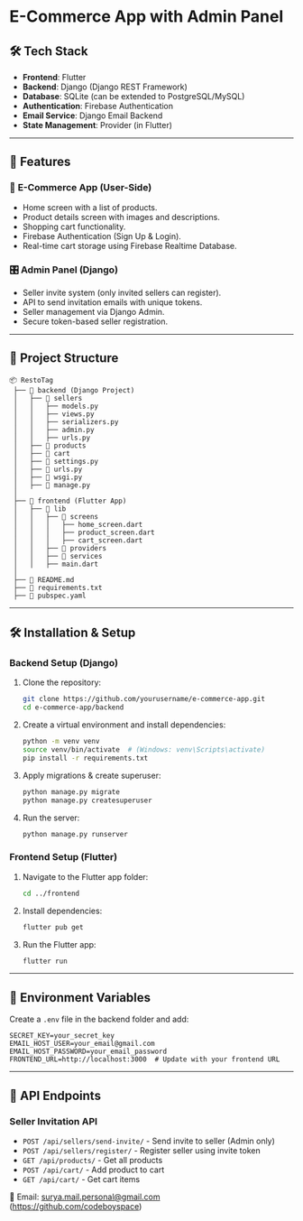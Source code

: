 # E-Commerce App with Admin Panel

## 🛠 Tech Stack
- **Frontend**: Flutter
- **Backend**: Django (Django REST Framework)
- **Database**: SQLite (can be extended to PostgreSQL/MySQL)
- **Authentication**: Firebase Authentication
- **Email Service**: Django Email Backend
- **State Management**: Provider (in Flutter)

---
## 🚀 Features
### 🏪 **E-Commerce App (User-Side)**
- Home screen with a list of products.
- Product details screen with images and descriptions.
- Shopping cart functionality.
- Firebase Authentication (Sign Up & Login).
- Real-time cart storage using Firebase Realtime Database.

### 🎛 **Admin Panel (Django)**
- Seller invite system (only invited sellers can register).
- API to send invitation emails with unique tokens.
- Seller management via Django Admin.
- Secure token-based seller registration.

---
## 📂 Project Structure

```
📦 RestoTag
 ├── 📂 backend (Django Project)
 │   ├── 📂 sellers
 │   │   ├── models.py
 │   │   ├── views.py
 │   │   ├── serializers.py
 │   │   ├── admin.py
 │   │   ├── urls.py
 │   ├── 📂 products
 │   ├── 📂 cart
 │   ├── 📄 settings.py
 │   ├── 📄 urls.py
 │   ├── 📄 wsgi.py
 │   ├── 📄 manage.py
 │
 ├── 📂 frontend (Flutter App)
 │   ├── 📂 lib
 │   │   ├── 📂 screens
 │   │   │   ├── home_screen.dart
 │   │   │   ├── product_screen.dart
 │   │   │   ├── cart_screen.dart
 │   │   ├── 📂 providers
 │   │   ├── 📂 services
 │   │   ├── main.dart
 │
 ├── 📄 README.md
 ├── 📄 requirements.txt
 ├── 📄 pubspec.yaml
```

---
## 🛠 Installation & Setup
### **Backend Setup (Django)**
1. Clone the repository:
   ```sh
   git clone https://github.com/yourusername/e-commerce-app.git
   cd e-commerce-app/backend
   ```
2. Create a virtual environment and install dependencies:
   ```sh
   python -m venv venv
   source venv/bin/activate  # (Windows: venv\Scripts\activate)
   pip install -r requirements.txt
   ```
3. Apply migrations & create superuser:
   ```sh
   python manage.py migrate
   python manage.py createsuperuser
   ```
4. Run the server:
   ```sh
   python manage.py runserver
   ```

### **Frontend Setup (Flutter)**
1. Navigate to the Flutter app folder:
   ```sh
   cd ../frontend
   ```
2. Install dependencies:
   ```sh
   flutter pub get
   ```
3. Run the Flutter app:
   ```sh
   flutter run
   ```

---
## 🔑 Environment Variables
Create a `.env` file in the backend folder and add:
```
SECRET_KEY=your_secret_key
EMAIL_HOST_USER=your_email@gmail.com
EMAIL_HOST_PASSWORD=your_email_password
FRONTEND_URL=http://localhost:3000  # Update with your frontend URL
```

---
## 📌 API Endpoints
### **Seller Invitation API**
- `POST /api/sellers/send-invite/` - Send invite to seller (Admin only)
- `POST /api/sellers/register/` - Register seller using invite token
- `GET /api/products/` - Get all products
- `POST /api/cart/` - Add product to cart
- `GET /api/cart/` - Get cart items


📧 Email: surya.mail.personal@gmail.com
(https://github.com/codeboyspace)


